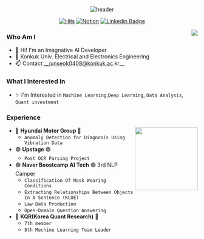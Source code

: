 <div align="center">
  
![header](https://capsule-render.vercel.app/api?type=waving&color=0:e3f400,100:00ff00&height=125&section=header&text=Junseok's%20Workspace&fontSize=50&fontAlign=50&fontColor=FFFFFF)
 
[![Hits](https://hits.seeyoufarm.com/api/count/incr/badge.svg?url=https%3A%2F%2Fgithub.com%2Fjunseok0408&count_bg=%23EB8B10&title_bg=%23684327&icon=&icon_color=%23E7E7E7&title=VISIT&edge_flat=false)](https://github.com/junseok0408) 
[![Notion](https://img.shields.io/badge/Notion-%23000000.svg?style=for-the-badge&logo=notion&logoColor=white)](https://separate-salsa-b21.notion.site/8b5ededdbe9248128268b39816279ac4)
[![Linkedin Badge](https://img.shields.io/badge/-LinkedIn-blue?style=flat-square&logo=Linkedin&logoColor=white&link=https://www.linkedin.com/in/%EC%A4%80%EC%84%9D-%EA%B9%80-a367b5234/)](https://www.linkedin.com/in/%EC%A4%80%EC%84%9D-%EA%B9%80-a367b5234/)
  
</div>
<a target="_blank" href="https://solved.ac/profile/junseok0408"><img align='right' src="http://mazassumnida.wtf/api/v2/generate_badge?boj=junseok0408"></a>


### Who Am I
- 🌱 Hi! I'm an Imagnative AI Developer
- 📝 Konkuk Univ. Electrical and Electronics Engineering
- 📫 Contact __junseok0408@konkuk.ac.kr__


### What I Interested In
- ✨ I'm Interested in `Machine Learning`,`Deep Learning`, `Data Analysis`, `Quant investment`


### Experience
<img align='right' src="https://github-readme-stats.vercel.app/api?username=junseok0408&count_private=True" height="165">


- 🔵 __Hyundai Motor Group__ 🔵
  - `Anomaly Detection for Diagnosis Using Vibration Data`
- 🟣 __Upstage__ 🟣
  - `Post OCR Parsing Project`
- 🟢 __Naver Boostcamp AI Tech__ 🟢 3rd NLP Camper
  - `Classification Of Mask Wearing Conditions`
  - `Extracting Relationships Between Objects In A Sentence (KLUE)`
  - `Law Data Production`
  - `Open-Domain Question Answering`
- 🔴 __KQR(Korea Quant Research)__ 🔴 
  - `7th member`
  - `8th Mechine Learning Team Leader`






